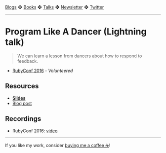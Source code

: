 [Blogs](../blogs.md) ❖ [Books](../books.md) ❖ [Talks](../talks.md) ❖ [Newsletter](https://tinyletter.com/vgonda) ❖ [Twitter](https://twitter.com/TTGonda)

---

# Program Like A Dancer (Lightning talk)

> We can learn a lesson from dancers about how to respond to feedback.

-   [RubyConf 2016](http://rubyconf.org/) - _Volunteered_

## Resources

-   **[Slides](https://speakerdeck.com/vgonda/program-like-a-dancer)**
-   [Blog post](http://collectiveidea.com/blog/archives/2016/11/02/program-like-a-dancer)

## Recordings

- RubyConf 2016: [video](https://youtu.be/SswGJpZVNFg?t=48m3s)

---

If you like my work, consider [buying me a coffee ☕](https://www.buymeacoffee.com/96JjLEW)!

